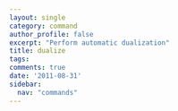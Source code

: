 ```yaml
---
layout: single
category: command
author_profile: false
excerpt: "Perform automatic dualization"
title: dualize
tags:
comments: true
date: '2011-08-31'
sidebar:
  nav: "commands"
---
```

